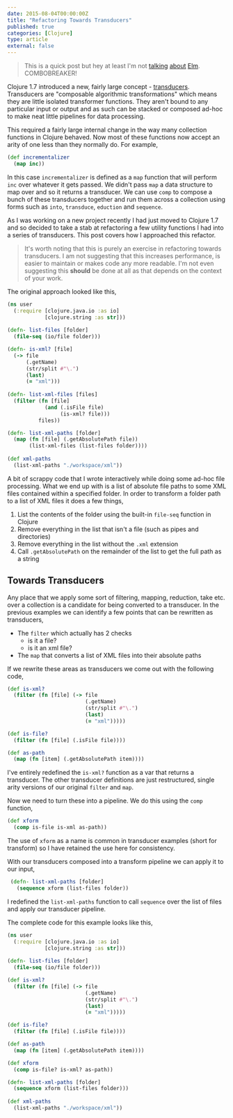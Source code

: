 ```yaml
---
date: 2015-08-04T00:00:00Z
title: "Refactoring Towards Transducers"
published: true
categories: [Clojure]
type: article
external: false
---
```


> This is a quick post but hey at least I'm not [talking][1] [about][2] [Elm][3]. COMBOBREAKER!

Clojure 1.7 introduced a new, fairly large concept - [transducers][4]. Transducers are "composable algorithmic transformations" which means they are little isolated transformer functions.  They aren't bound to any particular input or output and as such can be stacked or composed ad-hoc to make neat little pipelines for data processing.  

This required a fairly large internal change in the way many collection functions in Clojure behaved.  Now most of these functions now accept an arity of one less than they normally do.  For example,

```clojure
(def incrementalizer
  (map inc))
```

In this case `incrementalizer` is defined as a `map` function that will perform `inc` over whatever it gets passed.  We didn't pass `map` a data structure to map over and so it returns a transducer.  We can use `comp` to compose a bunch of these transducers together and run them across a collection using forms such as `into`, `transduce`, `eduction` and `sequence`.

As I was working on a new project recently I had just moved to Clojure 1.7 and so decided to take a stab at refactoring a few utility functions I had into a series of transducers.  This post covers how I approached this refactor.  

> It's worth noting that this is purely an exercise in refactoring towards transducers.  I am not suggesting that this increases performance, is easier to maintain or makes code any more readable. I'm not even suggesting this __should__ be done at all as that depends on the context of your work.

The original approach looked like this,

```clojure
(ns user
  (:require [clojure.java.io :as io]
            [clojure.string :as str]))
            
(defn- list-files [folder]
  (file-seq (io/file folder)))

(defn- is-xml? [file]
  (-> file
      (.getName)
      (str/split #"\.")
      (last)
      (= "xml")))
                         
(defn- list-xml-files [files]
  (filter (fn [file]
            (and (.isFile file)
                 (is-xml? file)))
          files))

(defn- list-xml-paths [folder]
  (map (fn [file] (.getAbsolutePath file))
       (list-xml-files (list-files folder))))
       
(def xml-paths 
  (list-xml-paths "./workspace/xml"))
```

A bit of scrappy code that I wrote interactively while doing some ad-hoc file processing.  What we end up with is a list of absolute file paths to some XML files contained within a specified folder. In order to transform a folder path to a list of XML files it does a few things,

1. List the contents of the folder using the built-in `file-seq` function in Clojure
2. Remove everything in the list that isn't a file (such as pipes and directories)
3. Remove everything in the list without the `.xml` extension
4. Call `.getAbsolutePath` on the remainder of the list to get the full path as a string

## Towards Transducers

Any place that we apply some sort of filtering, mapping, reduction, take etc. over a collection is a candidate for being converted to a transducer.  In the previous examples we can identify a few points that can be rewritten as transducers,

- The `filter` which actually has 2 checks
	- is it a file?
	- is it an xml file?
- The `map` that converts a list of XML files into their absolute paths

If we rewrite these areas as transducers we come out with the following code,

```clojure
(def is-xml?
  (filter (fn [file] (-> file
                         (.getName)
                         (str/split #"\.")
                         (last)
                         (= "xml")))))

(def is-file?
  (filter (fn [file] (.isFile file))))

(def as-path
  (map (fn [item] (.getAbsolutePath item))))
```

I've entirely redefined the `is-xml?` function as a var that returns a transducer.  The other transducer definitions are just restructured, single arity versions of our original `filter` and `map`.

Now we need to turn these into a pipeline.  We do this using the `comp` function,

```clojure
(def xform 
  (comp is-file is-xml as-path))
```

The use of `xform` as a name is common in transducer examples (short for transform) so I have retained the use here for consistency.  

With our transducers composed into a transform pipeline we can apply it to our input,

```clojure
 (defn- list-xml-paths [folder]
   (sequence xform (list-files folder))
```

I redefined the `list-xml-paths` function to call `sequence` over the list of files and apply our transducer pipeline.

The complete code for this example looks like this,

```clojure
(ns user
  (:require [clojure.java.io :as io]
            [clojure.string :as str]))
            
(defn- list-files [folder]
  (file-seq (io/file folder)))

(def is-xml?
  (filter (fn [file] (-> file
                         (.getName)
                         (str/split #"\.")
                         (last)
                         (= "xml")))))

(def is-file?
  (filter (fn [file] (.isFile file))))

(def as-path
  (map (fn [item] (.getAbsolutePath item))))

(def xform 
  (comp is-file? is-xml? as-path))

(defn- list-xml-paths [folder]
  (sequence xform (list-files folder)))
  
(def xml-paths 
  (list-xml-paths "./workspace/xml"))
```

[1]: https://yobriefca.se/blog/2015/07/28/window-dot-prompt-in-elm/
[2]: https://yobriefca.se/blog/2015/07/29/zombie-dice-score-card-in-elm/
[3]: https://yobriefca.se/blog/2015/08/02/deconstructing-your-first-elm-app/
[4]: http://clojure.org/transducers